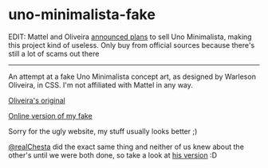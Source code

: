# uno-minimalista-fake

EDIT: Mattel and Oliveira [announced plans](https://gizmodo.com/mattel-turned-this-graphic-designers-minimalist-uno-dec-1841832127) to sell Uno Minimalista, making this project kind of useless. Only buy from official sources because there's still a lot of scams out there

------

An attempt at a fake Uno Minimalista concept art, as designed by Warleson Oliveira, in CSS. I'm not affiliated with Mattel in any way.

[Oliveira's original](https://www.behance.net/gallery/90273937/UNO-Versao-Minimalista)

[Online version of my fake](https://n2d4.github.io/uno-minimalista-fake)

Sorry for the ugly website, my stuff usually looks better ;)

[@realChesta](https://github.com/realChesta) did the exact same thing and neither of us knew about the other's until we were both done, so take a look at [his version](https://github.com/realChesta/uno-card-test) :D
